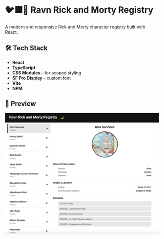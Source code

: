 # 🐦‍⬛🧪 Ravn Rick and Morty Registry

A modern and responsive Rick and Morty character registry built with React.

## 🛠️ Tech Stack

- **React**
- **TypeScript**
- **CSS Modules** – for scoped styling
- **SF Pro Display** – custom font
- **Vite**
- **NPM**

## 📸 Preview

![preview](./src/assets/screen.png)
